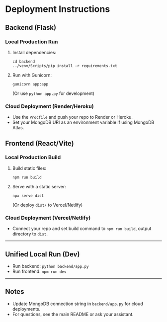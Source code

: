 # Deployment Instructions

## Backend (Flask)

### Local Production Run
1. Install dependencies:
   ```
   cd backend
   ../venv/Scripts/pip install -r requirements.txt
   ```
2. Run with Gunicorn:
   ```
   gunicorn app:app
   ```
   (Or use `python app.py` for development)

### Cloud Deployment (Render/Heroku)
- Use the `Procfile` and push your repo to Render or Heroku.
- Set your MongoDB URI as an environment variable if using MongoDB Atlas.

## Frontend (React/Vite)

### Local Production Build
1. Build static files:
   ```
   npm run build
   ```
2. Serve with a static server:
   ```
   npx serve dist
   ```
   (Or deploy `dist/` to Vercel/Netlify)

### Cloud Deployment (Vercel/Netlify)
- Connect your repo and set build command to `npm run build`, output directory to `dist`.

---

## Unified Local Run (Dev)
- Run backend: `python backend/app.py`
- Run frontend: `npm run dev`

---

## Notes
- Update MongoDB connection string in `backend/app.py` for cloud deployments.
- For questions, see the main README or ask your assistant. 